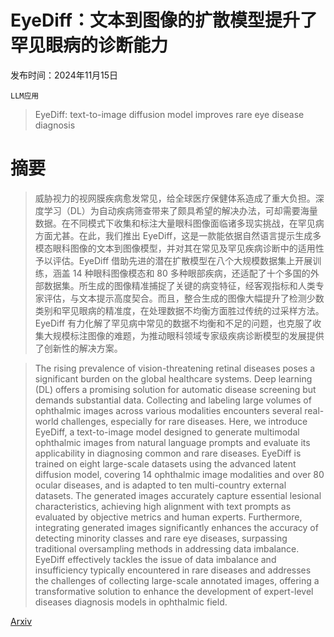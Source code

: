 # EyeDiff：文本到图像的扩散模型提升了罕见眼病的诊断能力

发布时间：2024年11月15日

`LLM应用`

> EyeDiff: text-to-image diffusion model improves rare eye disease diagnosis

# 摘要

> 威胁视力的视网膜疾病愈发常见，给全球医疗保健体系造成了重大负担。深度学习（DL）为自动疾病筛查带来了颇具希望的解决办法，可却需要海量数据。在不同模式下收集和标注大量眼科图像面临诸多现实挑战，在罕见病方面尤甚。在此，我们推出 EyeDiff，这是一款能依据自然语言提示生成多模态眼科图像的文本到图像模型，并对其在常见及罕见疾病诊断中的适用性予以评估。EyeDiff 借助先进的潜在扩散模型在八个大规模数据集上开展训练，涵盖 14 种眼科图像模态和 80 多种眼部疾病，还适配了十个多国的外部数据集。所生成的图像精准捕捉了关键的病变特征，经客观指标和人类专家评估，与文本提示高度契合。而且，整合生成的图像大幅提升了检测少数类别和罕见眼病的精准度，在处理数据不均衡方面胜过传统的过采样方法。EyeDiff 有力化解了罕见病中常见的数据不均衡和不足的问题，也克服了收集大规模标注图像的难题，为推动眼科领域专家级疾病诊断模型的发展提供了创新性的解决方案。

> The rising prevalence of vision-threatening retinal diseases poses a significant burden on the global healthcare systems. Deep learning (DL) offers a promising solution for automatic disease screening but demands substantial data. Collecting and labeling large volumes of ophthalmic images across various modalities encounters several real-world challenges, especially for rare diseases. Here, we introduce EyeDiff, a text-to-image model designed to generate multimodal ophthalmic images from natural language prompts and evaluate its applicability in diagnosing common and rare diseases. EyeDiff is trained on eight large-scale datasets using the advanced latent diffusion model, covering 14 ophthalmic image modalities and over 80 ocular diseases, and is adapted to ten multi-country external datasets. The generated images accurately capture essential lesional characteristics, achieving high alignment with text prompts as evaluated by objective metrics and human experts. Furthermore, integrating generated images significantly enhances the accuracy of detecting minority classes and rare eye diseases, surpassing traditional oversampling methods in addressing data imbalance. EyeDiff effectively tackles the issue of data imbalance and insufficiency typically encountered in rare diseases and addresses the challenges of collecting large-scale annotated images, offering a transformative solution to enhance the development of expert-level diseases diagnosis models in ophthalmic field.

[Arxiv](https://arxiv.org/abs/2411.10004)